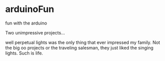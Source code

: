 # arduinoFun
fun with the arduino

Two unimpressive projects...

well perpetual lights was the only thing that ever impressed my family.  Not the big oo projects or the traveling salesman, they just liked the singing lights.  Such is life.
